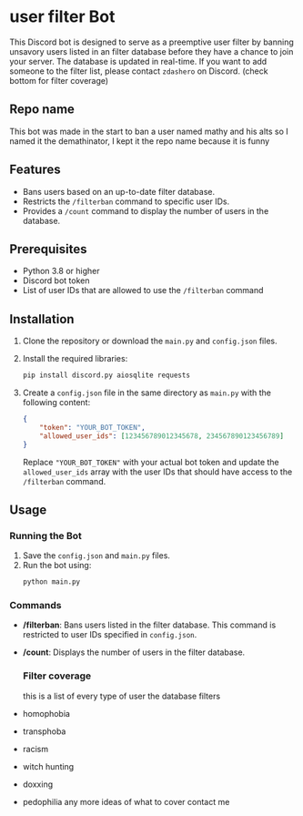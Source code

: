 # user filter Bot

This Discord bot is designed to serve as a preemptive user filter by banning unsavory users listed in an filter database before they have a chance to join your server. The database is updated in real-time. If you want to add someone to the filter list, please contact `zdashero` on Discord. (check bottom for filter coverage)

## Repo name
This bot was made in the start to ban a user named mathy and his alts so I named it the demathinator, I kept it the repo name because it is funny

## Features

- Bans users based on an up-to-date filter database.
- Restricts the `/filterban` command to specific user IDs.
- Provides a `/count` command to display the number of users in the database.

## Prerequisites

- Python 3.8 or higher
- Discord bot token
- List of user IDs that are allowed to use the `/filterban` command

## Installation

1. Clone the repository or download the `main.py` and `config.json` files.

2. Install the required libraries:
    ```bash
    pip install discord.py aiosqlite requests
    ```

3. Create a `config.json` file in the same directory as `main.py` with the following content:
    ```json
    {
        "token": "YOUR_BOT_TOKEN",
        "allowed_user_ids": [123456789012345678, 234567890123456789]
    }
    ```
    Replace `"YOUR_BOT_TOKEN"` with your actual bot token and update the `allowed_user_ids` array with the user IDs that should have access to the `/filterban` command.

## Usage

### Running the Bot

1. Save the `config.json` and `main.py` files.
2. Run the bot using:
    ```bash
    python main.py
    ```

### Commands

- **/filterban**: Bans users listed in the filter database. This command is restricted to user IDs specified in `config.json`.
- **/count**: Displays the number of users in the filter database.

  ### Filter coverage
  this is a list of every type of user the database filters 

- homophobia
- transphoba
- racism
- witch hunting
- doxxing
- pedophilia
any more ideas of what to cover contact me
